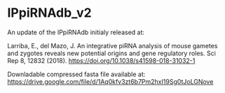 # IPpiRNAdb_v2

An update of the IPpiRNAdb initialy released at:

Larriba, E., del Mazo, J. An integrative piRNA analysis of mouse gametes and zygotes reveals new potential origins and gene regulatory roles. Sci Rep 8, 12832 (2018). https://doi.org/10.1038/s41598-018-31032-1



Downladable compressed fasta file available at: https://drive.google.com/file/d/1Aq0kfv3zt6b7Pm2hxI19Sg0tJoLGNove
